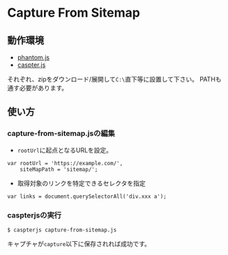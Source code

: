 # Capture From Sitemap

## 動作環境

* [phantom.js](http://phantomjs.org/)
* [caspter.js](http://casperjs.org/)

それぞれ、zipをダウンロード/展開して`C:\`直下等に設置して下さい。
PATHも通す必要があります。

## 使い方

### capture-from-sitemap.jsの編集

* `rootUrl`に起点となるURLを設定。

```
var rootUrl = 'https://example.com/',
    siteMapPath = 'sitemap/';
```

* 取得対象のリンクを特定できるセレクタを指定

```
var links = document.querySelectorAll('div.xxx a');
```

### caspterjsの実行

```
$ caspterjs capture-from-sitemap.js
```

キャプチャが`capture`以下に保存されれば成功です。
